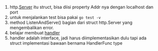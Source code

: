 1. http.[Server](server_test.go) itu struct, bisa diisi property Addr nya dengan localhost dan port 
2. untuk menjalankan test bisa pakai ```go test -v```
3. method ListenAndServe() bagian dari struct http.Server yang mengembalikan error.
4. belajar membuat [handler](handler_test.go) 
5. handler adalah interface, jadi harus diimplementasikan dulu
tapi ada struct implementasi bawaan bernama HandlerFunc type

